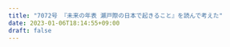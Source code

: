 ```yaml
---
title: "7072号 『未来の年表 瀬戸際の日本で起きること』を読んで考えた"
date: 2023-01-06T18:14:55+09:00
draft: false
---
```


```
```

```
```
